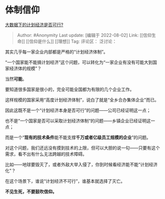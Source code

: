 # 体制信仰
[大数据下的计划经济是否可行?](https://www.zhihu.com/question/398376608/answer/2605420529)

> Author: #Anonymity
> Last update: [编辑于 2022-08-02]
> Link: [[信仰生命]] [[信仰是什么]] [[理想]]
> Tag:
> 评论区：
> 泛讨论：

其实几乎每一家企业内部都是严格的“计划经济体制”。

“一个国家能不能搞计划经济”这个问题，可以转化为“一家企业有没有可能大到国家经济体的规模”？

当然**可能**。

要知道很多国家是很小的，完全可能全国都为有限的几个企业工作。

这样规模的国家采用“高度计划经济体制”，说白了就是“全乡合办集体企业”而已。

因此这既不是一个“计划经济本身是否可行”的问题——公司已经证明这一点；

也不是“一个国家是否可以采取计划经济体制“的问题——乡镇企业已经证明这一点；

而是一个“**现有的技术条件**能不能支撑**千万或者亿级员工规模的企业**”的问题。

对这个问题，我们还远没有摸到技术的上限，但可以大胆的说一句——只要有这个需求，看不出有什么无法跨越的技术障碍。

比如——地球要毁灭了，或者外敌大举入侵了，你到时候看经济能不能“计划经济化”？

在这个场景下，谁说“计划经济不可行”，谁基本就选择了灭亡。

**不见生死，不要鼓吹信仰。**
